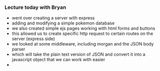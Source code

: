 ### Lecture today with Bryan
- went over creating a server with express
- adding and modifying a simple pokemon database
- we also created simple ejs pages working with html forms and buttons
- this allowed us to create specific http request to certain routes on the server (express side)
- we looked at some middleware, including morgan and the JSON body parser 
- which will take the plain text version of JSON and convert it into a javascript object that we can work with easier 
- 